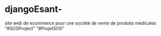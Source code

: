 # djangoEsant-
site web de ecommerce pour une société de vente de produits médicales
"#SOSProject"
"#ProjetSOS" 
